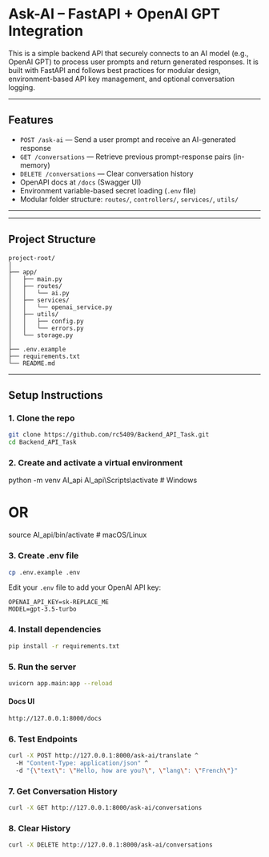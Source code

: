 # Ask-AI – FastAPI + OpenAI GPT Integration

This is a simple backend API that securely connects to an AI model (e.g., OpenAI GPT) to process user prompts and return generated responses. It is built with FastAPI and follows best practices for modular design, environment-based API key management, and optional conversation logging.

---

##  Features

- `POST /ask-ai` — Send a user prompt and receive an AI-generated response
- `GET /conversations` — Retrieve previous prompt-response pairs (in-memory)
- `DELETE /conversations` — Clear conversation history
- OpenAPI docs at `/docs` (Swagger UI)
- Environment variable-based secret loading (`.env` file)
- Modular folder structure: `routes/`, `controllers/`, `services/`, `utils/`

---

---

## Project Structure

```
project-root/
│
├── app/
│   ├── main.py
│   ├── routes/
│   │   └── ai.py
│   ├── services/
│   │   └── openai_service.py
│   ├── utils/
│   │   ├── config.py
│   │   └── errors.py
│   └── storage.py
│
├── .env.example
├── requirements.txt
└── README.md
```

---

## Setup Instructions

### 1. Clone the repo

```bash
git clone https://github.com/rc5409/Backend_API_Task.git
cd Backend_API_Task
```

### 2. Create and activate a virtual environment
python -m venv AI_api
AI_api\Scripts\activate    # Windows
# OR
source AI_api/bin/activate  # macOS/Linux

### 3. Create .env file
```bash
cp .env.example .env
```

Edit your `.env` file to add your OpenAI API key:

```
OPENAI_API_KEY=sk-REPLACE_ME
MODEL=gpt-3.5-turbo
```


### 4. Install dependencies
```bash
pip install -r requirements.txt
```

### 5. Run the server
```bash
uvicorn app.main:app --reload
```

#### Docs UI
```bash
http://127.0.0.1:8000/docs
```

### 6. Test Endpoints
```bash
curl -X POST http://127.0.0.1:8000/ask-ai/translate ^
  -H "Content-Type: application/json" ^
  -d "{\"text\": \"Hello, how are you?\", \"lang\": \"French\"}"
```

### 7. Get Conversation History
```bash
curl -X GET http://127.0.0.1:8000/ask-ai/conversations
```

### 8. Clear History

```bash
curl -X DELETE http://127.0.0.1:8000/ask-ai/conversations

```










